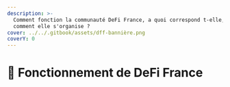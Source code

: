 ```yaml
---
description: >-
  Comment fonction la communauté DeFi France, a quoi correspond t-elle, et
  comment elle s'organise ?
cover: ../../.gitbook/assets/dff-bannière.png
coverY: 0
---
```


# 🍕 Fonctionnement de DeFi France


